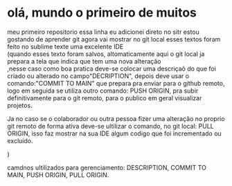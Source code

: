 # olá, mundo o primeiro de muitos
 meu primeiro repositorio
essa linha eu adicionei direto no sitr
estou gostando de aprender git
agora vai mostrar no git local
esses textos foram feito no sublime texte uma excelente IDE<br>
(quando esses texto foram salvos, altomaticamente aqui o git local ja prepara a tela que indica que tem uma nova alteração<br>,nesse caso como boa pratica deve-se colocar uma descriçaõ do que foi criado ou alterado no campo"DECRIPTION", depois deve usar o comando:"COMMIT TO MAIN" que prepara pra enviar para o github remoto, logo em seguida se utiliza outro comando: PUSH ORIGIN, pra subir definitivamente para o git remoto, para o publico em geral visualizar projetos.<br>
<p>Ja no caso se o colaborador ou outra pessoa fizer uma alteração no proprio git remoto de forma ativa deve-se ultilizar o comando, no git local: PULL ORIGIN, isso faz mostrar na sua IDE algum codigo que foi incrementado ou excluído. </p> )
<p>camdnos ultilizados para gerenciamento: DESCRIPTION, COMMIT TO MAIN, PUSH ORIGIN, PULL ORIGIN.</p>